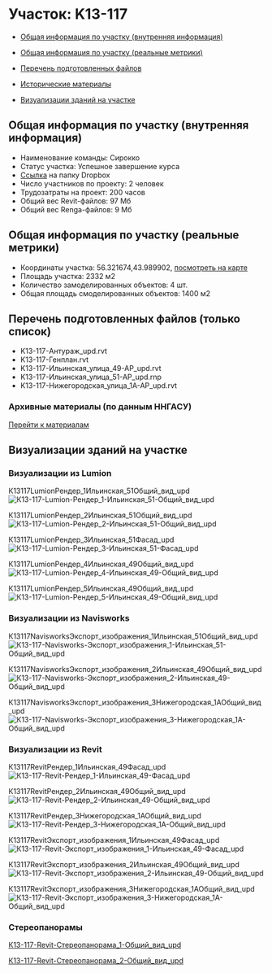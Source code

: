 # Участок: K13-117

* [Общая информация по участку (внутренняя информация)](#Chapter1)

* [Общая информация по участку (реальные метрики)](#Chapter2)

* [Перечень подготовленных файлов](#Chapter3)

* [Исторические материалы](#Chapter5)

* [Визуализации зданий на участке](#Chapter6)

## <a id="Chapter1"></a> Общая информация по участку (внутренняя информация)
+ Наименование команды: Сирокко
+ Статус участка: Успешное завершение курса
+ [Ссылка](https://www.dropbox.com/sh/wvvgv1nw1iqred9/AADZVflAHRCXj2LM0keY5lSBa/K13_117?dl=0) на папку Dropbox
+ Число участников по проекту: 2 человек
+ Трудозатраты на проект: 200 часов
+ Общий вес Revit-файлов: 97 Мб
+ Общий вес Renga-файлов: 9 Мб
## <a id="Chapter2"></a> Общая информация по участку (реальные метрики)
+ Координаты участка: 56.321674,43.989902, [посмотреть на карте](https://yandex.ru/maps/47/nizhny-novgorod/?ll=43.989902%2C56.321674&z=19)
+ Площадь участка: 2332 м2
+ Количество замоделированных объектов: 4 шт.
+ Общая площадь смоделированных объектов: 1400 м2
## <a id="Chapter3"></a> Перечень подготовленных файлов (только список)
+ K13-117-Антураж_upd.rvt
+ K13-117-Генплан.rvt
+ K13-117-Ильинская_улица_49-АР_upd.rvt
+ K13-117-Ильинская_улица_51-АР_upd.rnp
+ K13-117-Нижегородская_улица_1А-АР_upd.rvt
### <a id="Chapter5"></a> Архивные материалы (по данным ННГАСУ)
[Перейти к материалам](/BuidingsInfo/e4667282-4bfe-452c-be51-0a4cba27d640/About.md)
## <a id="Chapter6"></a> Визуализации зданий на участке
### Визуализации из Lumion
К13117LumionРендер_1Ильинская_51Общий_вид_upd
![К13-117-Lumion-Рендер_1-Ильинская_51-Общий_вид_upd](/Images/K13_117/К13-117-Lumion-Рендер_1-Ильинская_51-Общий_вид_upd_Compressed.jpg)

К13117LumionРендер_2Ильинская_51Общий_вид_upd
![К13-117-Lumion-Рендер_2-Ильинская_51-Общий_вид_upd](/Images/K13_117/К13-117-Lumion-Рендер_2-Ильинская_51-Общий_вид_upd_Compressed.jpg)

К13117LumionРендер_3Ильинская_51Фасад_upd
![К13-117-Lumion-Рендер_3-Ильинская_51-Фасад_upd](/Images/K13_117/К13-117-Lumion-Рендер_3-Ильинская_51-Фасад_upd_Compressed.jpg)

К13117LumionРендер_4Ильинская_49Общий_вид_upd
![К13-117-Lumion-Рендер_4-Ильинская_49-Общий_вид_upd](/Images/K13_117/К13-117-Lumion-Рендер_4-Ильинская_49-Общий_вид_upd_Compressed.jpg)

К13117LumionРендер_5Ильинская_49Общий_вид_upd
![К13-117-Lumion-Рендер_5-Ильинская_49-Общий_вид_upd](/Images/K13_117/К13-117-Lumion-Рендер_5-Ильинская_49-Общий_вид_upd_Compressed.jpg)

### Визуализации из Navisworks
К13117NavisworksЭкспорт_изображения_1Ильинская_51Общий_вид_upd
![К13-117-Navisworks-Экспорт_изображения_1-Ильинская_51-Общий_вид_upd](/Images/K13_117/К13-117-Navisworks-Экспорт_изображения_1-Ильинская_51-Общий_вид_upd_Compressed.jpg)

К13117NavisworksЭкспорт_изображения_2Ильинская_49Общий_вид_upd
![К13-117-Navisworks-Экспорт_изображения_2-Ильинская_49-Общий_вид_upd](/Images/K13_117/К13-117-Navisworks-Экспорт_изображения_2-Ильинская_49-Общий_вид_upd_Compressed.jpg)

К13117NavisworksЭкспорт_изображения_3Нижегородская_1АОбщий_вид_upd
![К13-117-Navisworks-Экспорт_изображения_3-Нижегородская_1А-Общий_вид_upd](/Images/K13_117/К13-117-Navisworks-Экспорт_изображения_3-Нижегородская_1А-Общий_вид_upd_Compressed.jpg)

### Визуализации из Revit
К13117RevitРендер_1Ильинская_49Фасад_upd
![К13-117-Revit-Рендер_1-Ильинская_49-Фасад_upd](/Images/K13_117/К13-117-Revit-Рендер_1-Ильинская_49-Фасад_upd_Compressed.jpg)

К13117RevitРендер_2Ильинская_49Общий_вид_upd
![К13-117-Revit-Рендер_2-Ильинская_49-Общий_вид_upd](/Images/K13_117/К13-117-Revit-Рендер_2-Ильинская_49-Общий_вид_upd_Compressed.jpg)

К13117RevitРендер_3Нижегородская_1АОбщий_вид_upd
![К13-117-Revit-Рендер_3-Нижегородская_1А-Общий_вид_upd](/Images/K13_117/К13-117-Revit-Рендер_3-Нижегородская_1А-Общий_вид_upd_Compressed.jpg)

К13117RevitЭкспорт_изображения_1Ильинская_49Фасад_upd
![К13-117-Revit-Экспорт_изображения_1-Ильинская_49-Фасад_upd](/Images/K13_117/К13-117-Revit-Экспорт_изображения_1-Ильинская_49-Фасад_upd_Compressed.jpg)

К13117RevitЭкспорт_изображения_2Ильинская_49Общий_вид_upd
![К13-117-Revit-Экспорт_изображения_2-Ильинская_49-Общий_вид_upd](/Images/K13_117/К13-117-Revit-Экспорт_изображения_2-Ильинская_49-Общий_вид_upd_Compressed.jpg)

К13117RevitЭкспорт_изображения_3Нижегородская_1АОбщий_вид_upd
![К13-117-Revit-Экспорт_изображения_3-Нижегородская_1А-Общий_вид_upd](/Images/K13_117/К13-117-Revit-Экспорт_изображения_3-Нижегородская_1А-Общий_вид_upd_Compressed.jpg)

### Стереопанорамы
[К13-117-Revit-Стереопанорама_1-Общий_вид_upd](https://pano.autodesk.com/pano.html?url=jpgs/0153f611-af37-4932-a9d3-4ae60dc1402c&version=2)

[К13-117-Revit-Стереопанорама_2-Общий_вид_upd](https://pano.autodesk.com/pano.html?url=jpgs/abd755c9-b56c-4fcb-84b9-3875d82ed58e&version=2)

